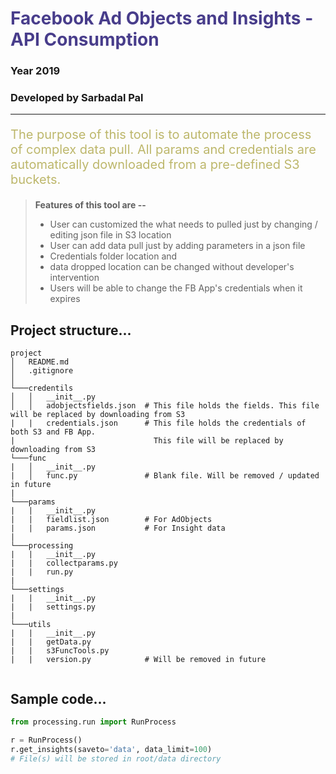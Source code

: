 <h1 style="color:#483D8B;"> Facebook Ad Objects and Insights  - API Consumption </h>

### Year 2019
### Developed by **Sarbadal Pal**

---

<p style="color:#BDB76B;font-size:20px;"> 
The purpose of this tool is to automate the process of complex data pull. All params and credentials
are automatically downloaded from a pre-defined S3 buckets.
</p>

> **Features of this tool are --**
>- User can customized the what needs to pulled just by changing / editing json file in S3 location
>- User can add data pull just by adding parameters in a json file
>- Credentials folder location and 
>- data dropped location can be changed without developer's intervention
>- Users will be able to change the FB App's credentials when it expires

## Project structure...
```
project
│   README.md
│   .gitignore    
│
└───credentils
│   │   __init__.py
│   │   adobjectsfields.json  # This file holds the fields. This file will be replaced by downloading from S3
|   |   credentials.json      # This file holds the credentials of both S3 and FB App. 
|                               This file will be replaced by downloading from S3
└───func
|   │   __init__.py
|   │   func.py               # Blank file. Will be removed / updated in future
|
└───params
|   |   __init__.py
|   |   fieldlist.json        # For AdObjects
|   |   params.json           # For Insight data
|   
└───processing
|   |   __init__.py
|   |   collectparams.py 
|   |   run.py
|
└───settings
|   |   __init__.py
|   |   settings.py 
|   
└───utils
|   |   __init__.py
|   |   getData.py 
|   |   s3FuncTools.py
|   |   version.py            # Will be removed in future
 
```

## Sample code...
```python
from processing.run import RunProcess

r = RunProcess()
r.get_insights(saveto='data', data_limit=100)
# File(s) will be stored in root/data directory
```


